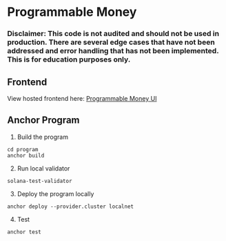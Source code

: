 # Programmable Money

### Disclaimer: This code is not audited and should not be used in production. There are several edge cases that have not been addressed and error handling that has not been implemented. This is for education purposes only.

## Frontend

View hosted frontend here: [Programmable Money UI](https://anchor-stablecoin.vercel.app/)

## Anchor Program

1. Build the program

```shell
cd program
anchor build
```

2. Run local validator

```shell
solana-test-validator
```

3. Deploy the program locally

```shell
anchor deploy --provider.cluster localnet
```

4. Test

```shell
anchor test
```
